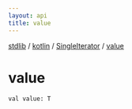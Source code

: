 ```yaml
---
layout: api
title: value
---
```

[stdlib](../../index.html) / [kotlin](../index.html) / [SingleIterator](index.html) / [value](value.html)

# value

```
val value: T
```
